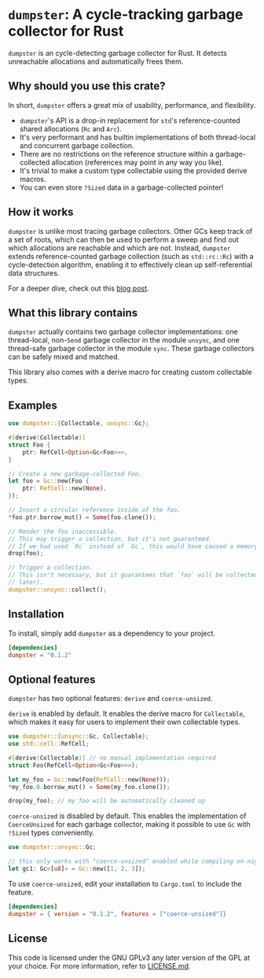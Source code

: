 # `dumpster`: A cycle-tracking garbage collector for Rust

`dumpster` is an cycle-detecting garbage collector for Rust.
It detects unreachable allocations and automatically frees them.

## Why should you use this crate?

In short, `dumpster` offers a great mix of usability, performance, and flexibility.

- `dumpster`'s API is a drop-in replacement for `std`'s reference-counted shared allocations
  (`Rc` and `Arc`).
- It's very performant and has builtin implementations of both thread-local and concurrent
  garbage collection.
- There are no restrictions on the reference structure within a garbage-collected allocation
  (references may point in any way you like).
- It's trivial to make a custom type collectable using the provided derive macros.
- You can even store `?Sized` data in a garbage-collected pointer!

## How it works

`dumpster` is unlike most tracing garbage collectors.
Other GCs keep track of a set of roots, which can then be used to perform a sweep and find out
which allocations are reachable and which are not.
Instead, `dumpster` extends reference-counted garbage collection (such as `std::rc::Rc`) with a
cycle-detection algorithm, enabling it to effectively clean up self-referential data structures.

For a deeper dive, check out this
[blog post](https://claytonwramsey.github.io/2023/08/14/dumpster.html).

## What this library contains

`dumpster` actually contains two garbage collector implementations: one thread-local, non-`Send`
garbage collector in the module `unsync`, and one thread-safe garbage collector in the module
`sync`.
These garbage collectors can be safely mixed and matched.

This library also comes with a derive macro for creating custom collectable types.

## Examples

```rust
use dumpster::{Collectable, unsync::Gc};

#[derive(Collectable)]
struct Foo {
    ptr: RefCell<Option<Gc<Foo>>>,
}

// Create a new garbage-collected Foo.
let foo = Gc::new(Foo {
    ptr: RefCell::new(None),
});

// Insert a circular reference inside of the foo.
*foo.ptr.borrow_mut() = Some(foo.clone());

// Render the foo inaccessible.
// This may trigger a collection, but it's not guaranteed.
// If we had used `Rc` instead of `Gc`, this would have caused a memory leak.
drop(foo);

// Trigger a collection. 
// This isn't necessary, but it guarantees that `foo` will be collected immediately (instead of 
// later).
dumpster::unsync::collect();
```

## Installation

To install, simply add `dumpster` as a dependency to your project.

```toml
[dependencies]
dumpster = "0.1.2"
```

## Optional features

`dumpster` has two optional features: `derive` and `coerce-unsized`.

`derive` is enabled by default.
It enables the derive macro for `Collectable`, which makes it easy for users to implement their
own collectable types.

```rust
use dumpster::{unsync::Gc, Collectable};
use std::cell::RefCell;

#[derive(Collectable)] // no manual implementation required
struct Foo(RefCell<Option<Gc<Foo>>>);

let my_foo = Gc::new(Foo(RefCell::new(None)));
*my_foo.0.borrow_mut() = Some(my_foo.clone());

drop(my_foo); // my_foo will be automatically cleaned up
```

`coerce-unsized` is disabled by default.
This enables the implementation of `CoerceUnsized` for each garbage collector,
making it possible to use `Gc` with `!Sized` types conveniently.

```rust
use dumpster::unsync::Gc;

// this only works with "coerce-unsized" enabled while compiling on nightly Rust
let gc1: Gc<[u8]> = Gc::new([1, 2, 3]);
```

To use `coerce-unsized`, edit your installation to `Cargo.toml` to include the feature.

```toml
[dependencies]
dumpster = { version = "0.1.2", features = ["coerce-unsized"]}
```

## License

This code is licensed under the GNU GPLv3 any later version of the GPL at your choice.
For more information, refer to [LICENSE.md](LICENSE.md).
